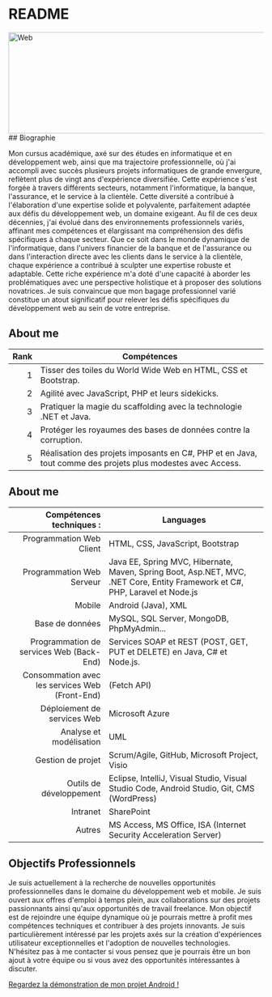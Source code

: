 # README

<img src="https://th.bing.com/th/id/OIG1.WH1s3.wtNKCk0jEcAOHy?pid=ImgGn" alt="Web" width="1270" height="200">
## Biographie

Mon cursus académique, axé sur des études en informatique et en développement web, ainsi que ma trajectoire professionnelle, où j'ai accompli avec succès plusieurs projets informatiques de grande envergure, reflètent plus de vingt ans d'expérience diversifiée. Cette expérience s'est forgée à travers différents secteurs, notamment l'informatique, la banque, l'assurance, et le service à la clientèle. Cette diversité a contribué à l'élaboration d'une expertise solide et polyvalente, parfaitement adaptée aux défis du développement web, un domaine exigeant.
Au fil de ces deux décennies, j'ai évolué dans des environnements professionnels variés, affinant mes compétences et élargissant ma compréhension des défis spécifiques à chaque secteur. Que ce soit dans le monde dynamique de l'informatique, dans l'univers financier de la banque et de l'assurance ou dans l'interaction directe avec les clients dans le service à la clientèle, chaque expérience a contribué à sculpter une expertise robuste et adaptable.
Cette riche expérience m'a doté d'une capacité à aborder les problématiques avec une perspective holistique et à proposer des solutions novatrices. Je suis convaincue que mon bagage professionnel varié constitue un atout significatif pour relever les défis spécifiques du développement web au sein de votre entreprise.

## About me

| Rank |Compétences                                                                                                  |
|-----:|-------------------------------------------------------------------------------------------------------------|
|     1| Tisser des toiles du World Wide Web en HTML, CSS et Bootstrap.                                              |
|     2| Agilité avec JavaScript, PHP et leurs sidekicks.                                                            |
|     3| Pratiquer la magie du scaffolding avec la technologie .NET et Java.                                         |
|     4| Protéger les royaumes des bases de données contre la corruption.                                            |
|     5| Réalisation des projets imposants en C#, PHP et en Java, tout comme des projets plus modestes avec Access.  |


## About me

| Compétences techniques :                          | Languages                                                                                                                      |
|--------------------------------------------------:|--------------------------------------------------------------------------------------------------------------------------------|
|    Programmation Web Client                       | HTML, CSS, JavaScript, Bootstrap                                                                                              |
|    Programmation Web Serveur                      | Java EE, Spring MVC, Hibernate, Maven, Spring Boot, Asp.NET, MVC, .NET Core, Entity Framework et C#, PHP, Laravel et Node.js |
|    Mobile                                         | Android (Java), XML                                                                                                            |
|    Base de données                                | MySQL, SQL Server, MongoDB, PhpMyAdmin...                                                                                      |
|    Programmation de services Web (Back-End)       | Services SOAP et REST (POST, GET, PUT et DELETE) en Java, C# et Node.js.                                                       |
|    Consommation avec les services Web (Front-End) | (Fetch API)                                                                                                                    |
|    Déploiement de services Web                    | Microsoft Azure                                                                                                                |
|    Analyse et modélisation                        | UML                                                                                                                            |
|    Gestion de projet                              | Scrum/Agile, GitHub, Microsoft Project, Visio                                                                                  |
|    Outils de développement                        | Eclipse, IntelliJ, Visual Studio, Visual Studio Code, Android Studio, Git, CMS (WordPress)                                      | 
|    Intranet                                       | SharePoint                                                                                                                     |
|    Autres                                         | MS Access, MS Office, ISA (Internet Security Acceleration Server)                                                              | 



## Objectifs Professionnels

Je suis actuellement à la recherche de nouvelles opportunités professionnelles dans le domaine du développement web et mobile. Je suis ouvert aux offres d'emploi à temps plein, aux collaborations sur des projets passionnants ainsi qu'aux opportunités de travail freelance. Mon objectif est de rejoindre une équipe dynamique où je pourrais mettre à profit mes compétences techniques et contribuer à des projets innovants. Je suis particulièrement intéressé par les projets axés sur la création d'expériences utilisateur exceptionnelles et l'adoption de nouvelles technologies. N'hésitez pas à me contacter si vous pensez que je pourrais être un bon ajout à votre équipe ou si vous avez des opportunités intéressantes à discuter.

[Regardez la démonstration de mon projet Android !](https://www.dropbox.com/scl/fi/4bm5bjfxyeqotmacihqjv/video-android-xml.mkv?rlkey=xteka9j5b2bj8lkn85z13mhyj&dl=0)

<!--
## Projets Personnels

Voici quelques-uns de mes projets personnels que j'ai développés et que je souhaite mettre en avant :

1. **Nom du Projet 1**
   - Description : Une brève description du projet et de son objectif.
   - GitHub : [lien vers le dépôt GitHub](lien_github)
   - Site Web : [lien vers le site Web du projet](lien_site_web)

2. **Nom du Projet 2**
   - Description : Une brève description du projet et de son objectif.
   - GitHub : [lien vers le dépôt GitHub](lien_github)
   - Site Web : [lien vers le site Web du projet](lien_site_web)

3. **Nom du Projet 3**
   - Description : Une brève description du projet et de son objectif.
   - GitHub : [lien vers le dépôt GitHub](lien_github)
   - Site Web : [lien vers le site Web du projet](lien_site_web)
-->

<!--
## Expérience Professionnelle

1. **Titre du Poste - Nom de l'Entreprise (Dates)**
   - Description : Une brève description de vos responsabilités et réalisations dans ce poste.

2. **Titre du Poste - Nom de l'Entreprise (Dates)**
   - Description : Une brève description de vos responsabilités et réalisations dans ce poste.

3. **Titre du Poste - Nom de l'Entreprise (Dates)**
   - Description : Une brève description de vos responsabilités et réalisations dans ce poste.
-->
